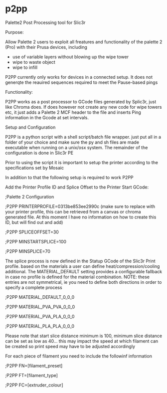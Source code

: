 # p2pp
Palette2 Post Processing tool for Slic3r


Purpose:

Allow Palette 2 users to exploit all freatures and functionality of the palette 2 (Pro) with their Prusa devices, including

- use of variable layers without blowing up the wipe tower
- wipe to waste object
- wipe to infill

P2PP currently only works for devices in a connected setup.  It does not generqte the reauired sequences required to meet the Pause-based pings

Functionality:

P2PP works as a post processor to GCode files generated by Splic3r, just like Chroma does.   If does however not create any new code for wipe towers etc, it just adds a Palette 2 MCF header to the file and inserts Ping information in the Gcode at set intervals.  

Setup and Configuration

P2PP is a python script with a  shell script/batch file wrapper.  just put all in a folder of your choice and make sure the py and sh files are made executable when running on a unix/osx system.   The remainder of the configuration is done in Slic3r PE

Prior to using the script it is important to setup the printer according to the specifications set by Mosaic <LINK>

In addition to that the following setup is required to work P2PP

Add the Printer Profile ID and Splice Offset to the Printer Start GCode:

;Palette 2 Configuration 

;P2PP PRINTERPROFILE=0313be853ee2990c   (make sure to replace with your printer profile, this can be retrieved from a canvas or chroma generated file.   At this moment I have no information on how to create this ID, but will find out and add)

;P2PP SPLICEOFFSET=30

;P2PP MINSTARTSPLICE=100

;P2PP MINSPLICE=70

The splice process is now defined in the Statup GCode of the Slic3r Print profile.  based on the materials a user can define heat/compression/cooling additional.  The MATERIAL_DEFAULT setting provides a configurable fallback in case no profile is defined for the material combination.   NOTE:  these entries are not symmetrical, ie you need to define both directions in order to specify a complete process

;P2PP MATERIAL_DEFAULT_0_0_0

;P2PP MATERIAL_PVA_PVA_0_0_0

;P2PP MATERIAL_PVA_PLA_0_0_0

;P2PP MATERIAL_PLA_PLA_0_0_0



Please note that start slice distance minimum is 100, minimum slice distance can be set as low as 40... this may impact the speed at which filament can be created so print speed may have to be adjusted accordingly

For each piece of filament you need to include the followinf information

;P2PP FN=[filament_preset]

;P2PP FT=[filament_type]

;P2PP FC=[extruder_colour]




